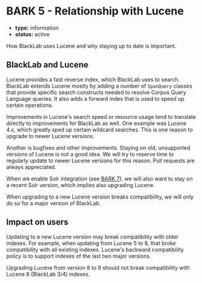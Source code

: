 # BARK 5 - Relationship with Lucene

- **type:** information
- **status:** active

How BlackLab uses Lucene and why staying up to date is important.

## BlackLab and Lucene

Lucene provides a fast reverse index, which BlackLab uses to search. BlackLab extends Lucene mostly by adding a number of `SpanQuery` classes that provide specific search constructs needed to resolve Corpus Query Language queries. It also adds a forward index that is used to speed up certain operations.

Improvements in Lucene's search speed or resource usage tend to translate directly to improvements for BlackLab as well. One example was Lucene 4.x, which greatly sped up certain wildcard searches. This is one reason to upgrade to newer Lucene versions.

Another is bugfixes and other improvements. Staying on old, unsupported versions of Lucene is not a good idea. We will try to reserve time to regularly update to newer Lucene versions for this reason. Pull requests are always appreciated.

When we enable Solr integration (see [BARK 7](bark007-solr-integration.md)), we will also want to stay on a recent Solr version, which implies also upgrading Lucene.

When upgrading to a new Lucene version breaks compatibility, we will only do so for a major version of BlackLab.


## Impact on users

Updating to a new Lucene version may break compatibility with older indexes. For example, when updating from Lucene 5 to 8, that broke compatibility with all existing indexes. Lucene's backward compatibility policy is to support indexes of the last two major versions.

Upgrading Lucene from version 8 to 9 should not break compatibility with Lucene 8 (BlackLab 3/4) indexes.
